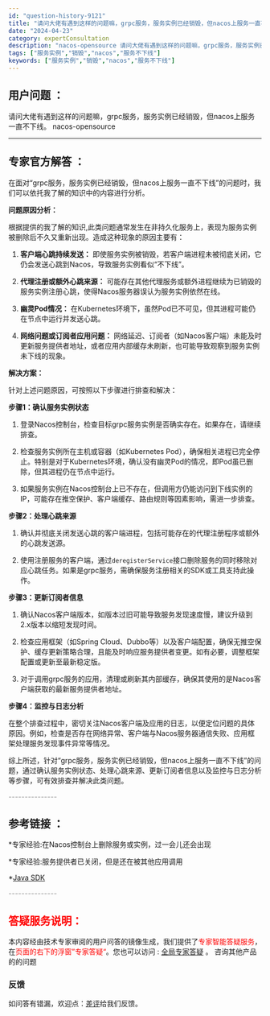 ```yaml
---
id: "question-history-9121"
title: "请问大佬有遇到这样的问题嘛，grpc服务，服务实例已经销毁，但nacos上服务一直不下线。 nacos-opensource"
date: "2024-04-23"
category: expertConsultation
description: "nacos-opensource 请问大佬有遇到这样的问题嘛，grpc服务，服务实例已经销毁，但nacos上服务一直不下线。"
tags: ["服务实例","销毁","nacos","服务不下线"]
keywords: ["服务实例","销毁","nacos","服务不下线"]
---
```


## 用户问题 ： 
 请问大佬有遇到这样的问题嘛，grpc服务，服务实例已经销毁，但nacos上服务一直不下线。 nacos-opensource 

---------------
## 专家官方解答 ：

在面对“grpc服务，服务实例已经销毁，但nacos上服务一直不下线”的问题时，我们可以依托我了解的知识中的内容进行分析。

**问题原因分析：**

根据提供的我了解的知识,此类问题通常发生在非持久化服务上，表现为服务实例被删除后不久又重新出现。造成这种现象的原因主要有：

1. **客户端心跳持续发送：** 即使服务实例被销毁，若客户端进程未被彻底关闭，它仍会发送心跳到Nacos，导致服务实例看似“不下线”。

2. **代理注册或额外心跳来源：** 可能存在其他代理服务或额外进程继续为已销毁的服务实例注册心跳，使得Nacos服务器误认为服务实例依然在线。

3. **幽灵Pod情况：** 在Kubernetes环境下，虽然Pod已不可见，但其进程可能仍在节点中运行并发送心跳。

4. **网络问题或订阅者应用问题：** 网络延迟、订阅者（如Nacos客户端）未能及时更新服务提供者地址，或者应用内部缓存未刷新，也可能导致观察到服务实例未下线的现象。

**解决方案：**

针对上述问题原因，可按照以下步骤进行排查和解决：

**步骤1：确认服务实例状态**

1. 登录Nacos控制台，检查目标grpc服务实例是否确实存在。如果存在，请继续排查。

2. 检查服务实例所在主机或容器（如Kubernetes Pod），确保相关进程已完全停止。特别是对于Kubernetes环境，确认没有幽灵Pod的情况，即Pod虽已删除，但其进程仍在节点中运行。

3. 如果服务实例在Nacos控制台上已不存在，但调用方仍能访问到下线实例的IP，可能存在推空保护、客户端缓存、路由规则等因素影响，需进一步排查。

**步骤2：处理心跳来源**

1. 确认并彻底关闭发送心跳的客户端进程，包括可能存在的代理注册程序或额外的心跳发送源。

2. 使用注册服务的客户端，通过`deregisterService`接口删除服务的同时移除对应心跳任务。如果是grpc服务，需确保服务注册相关的SDK或工具支持此操作。

**步骤3：更新订阅者信息**

1. 确认Nacos客户端版本，如版本过旧可能导致服务发现速度慢，建议升级到2.x版本以缩短发现时间。

2. 检查应用框架（如Spring Cloud、Dubbo等）以及客户端配置，确保无推空保护、缓存更新策略合理，且能及时响应服务提供者变更。如有必要，调整框架配置或更新至最新稳定版。

3. 对于调用grpc服务的应用，清理或刷新其内部缓存，确保其使用的是Nacos客户端获取的最新服务提供者地址。

**步骤4：监控与日志分析**

在整个排查过程中，密切关注Nacos客户端及应用的日志，以便定位问题的具体原因。例如，检查是否存在网络异常、客户端与Nacos服务器通信失败、应用框架处理服务发现事件异常等情况。

综上所述，针对“grpc服务，服务实例已经销毁，但nacos上服务一直不下线”的问题，通过确认服务实例状态、处理心跳来源、更新订阅者信息以及监控与日志分析等步骤，可有效排查并解决此类问题。


<font color="#949494">---------------</font> 


## 参考链接 ：

*专家经验:在Nacos控制台上删除服务或实例，过一会儿还会出现 
 
 *专家经验:服务提供者已关闭，但是还在被其他应用调用 
 
 *[Java SDK](https://nacos.io/docs/latest/guide/user/sdk)


 <font color="#949494">---------------</font> 
 


## <font color="#FF0000">答疑服务说明：</font> 

本内容经由技术专家审阅的用户问答的镜像生成，我们提供了<font color="#FF0000">专家智能答疑服务</font>，在<font color="#FF0000">页面的右下的浮窗”专家答疑“</font>。您也可以访问 : [全局专家答疑](https://opensource.alibaba.com/chatBot) 。 咨询其他产品的的问题

### 反馈
如问答有错漏，欢迎点：[差评](https://ai.nacos.io/user/feedbackByEnhancerGradePOJOID?enhancerGradePOJOId=11641)给我们反馈。
